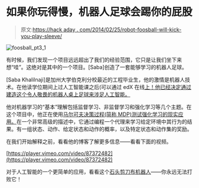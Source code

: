 # 如果你玩得慢，机器人足球会踢你的屁股

> 原文:[https://hack aday . com/2014/02/25/robot-foosball-will-kick-you-play-sleeve/](https://hackaday.com/2014/02/25/robot-foosball-will-kick-your-butt-if-you-play-slowly/)

![foosball_pt3_1](../Images/7f290011055308753100afef671b6c15.png)

有时候，我们发现一个项目远远超出了我们的经验范围，它只是让我们坐下来想“哇”。这绝对是其中的一个项目。[Saba]创造了一套能够学习的机器人足球。

[Saba Khalilnaji]是加州大学伯克利分校最近的工程毕业生，他的激情是机器人技术。在他读学位期间上过人工智能课之后(可以通过 edX 在线[上！他已经决定通过建造这个令人敬畏的机器人桌上足球来涉足人工智能。](https://www.edx.org/course/uc-berkeleyx/uc-berkeleyx-cs188-1x-artificial-579)

他对机器学习的“基本”理解包括监督学习、非监督学习和强化学习等几个主题。在这个项目中，他正在使用[马尔可夫决策过程(简称 MDP)测试强化学习的现实应用。](http://en.wikipedia.org/wiki/Markov_decision_process)在一个非常高级的描述中，它通过编程一个代理来学习给定环境中其行为的结果。有一组状态、动作、给定状态和动作的概率，以及特定状态和动作集的奖励。

在我们开始解释之前，看看他的博客了解更多信息——看看下面的视频。

[https://player.vimeo.com/video/87372482](https://player.vimeo.com/video/87372482)

对于人工智能的一个更简单的应用，看看这个[石头剪刀布机器人](http://hackaday.com/2012/06/27/robotic-rock-paper-scissors-never-lets-you-win/)——你永远无法打败它！